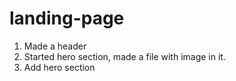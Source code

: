 # landing-page
1. Made a header
2. Started hero section, made a file with image in it.
3. Add hero section